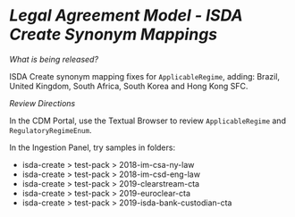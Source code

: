 # *Legal Agreement Model - ISDA Create Synonym Mappings*

_What is being released?_

ISDA Create synonym mapping fixes for `ApplicableRegime`, adding: Brazil, United Kingdom, South Africa, South Korea and Hong Kong SFC.

_Review Directions_

In the CDM Portal, use the Textual Browser to review `ApplicableRegime` and `RegulatoryRegimeEnum`.

In the Ingestion Panel, try samples in folders:

- isda-create > test-pack > 2018-im-csa-ny-law
- isda-create > test-pack > 2018-im-csd-eng-law
- isda-create > test-pack > 2019-clearstream-cta
- isda-create > test-pack > 2019-euroclear-cta
- isda-create > test-pack > 2019-isda-bank-custodian-cta
